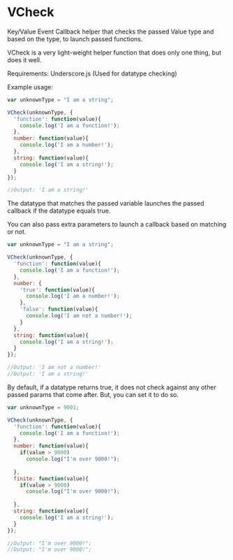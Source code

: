 VCheck
======

Key/Value Event Callback helper that checks the passed Value type and based on the type, to launch passed functions. 

VCheck is a very light-weight helper function that does only one thing, but does it well.

Requirements: Underscore.js (Used for datatype checking)

Example usage:

`````javascript
var unknownType = "I am a string";

VCheck(unknownType, {
  'function': function(value){
    console.log('I am a function!');
  },
  number: function(value){
    console.log('I am a number!');
  },
  string: function(value){
    console.log('I am a string!');
  }
});

`````

`````javascript
//Output: 'I am a string!'
`````

The datatype that matches the passed variable launches the passed callback if the datatype equals true. 

You can also pass extra parameters to launch a callback based on matching or not.

`````javascript
var unknownType = "I am a string";

VCheck(unknownType, {
  'function': function(value){
    console.log('I am a function!');
  },
  number: {
    'true': function(value){
      console.log('I am a number!');
    },
    'false': function(value){
      console.log('I am not a number!');    
    }
  },
  string: function(value){
    console.log('I am a string!');
  }
});
`````

`````javascript
//Output: 'I am not a number!'
//Output: 'I am a string!'
`````

By default, if a datatype returns true, it does not check against any other passed params that come after. But, you can set it to do so.

`````javascript
var unknownType = 9001;

VCheck(unknownType, {
  'function': function(value){
    console.log('I am a function!');
  },
  number: function(value){
    if(value > 9000)
      console.log("I'm over 9000!");
      
  }, 
  finite: function(value){
    if(value > 9000)
      console.log("I'm over 9000!");
      
  }, 
  string: function(value){
    console.log('I am a string!');
  }
});
`````

`````javascript
//Output: "I'm over 9000!";
//Output: "I'm over 9000!";
`````
